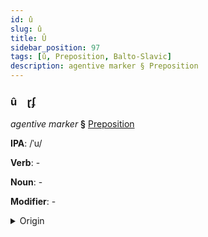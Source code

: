 ```yaml
---
id: û
slug: û
title: Û
sidebar_position: 97
tags: [û, Preposition, Balto-Slavic]
description: agentive marker § Preposition
---
```


### û&emsp;<span kind="abugida">ɽʄ</span>

*agentive marker* **§** [Preposition](../../tags/Preposition)

**IPA**: /ˈu/

**Verb**: -

**Noun**: -

**Modifier**: -

<details>
    <summary>Origin</summary>
    Czech u /u/<br/>
    <em>Balto-Slavic Language Family</em>
</details>